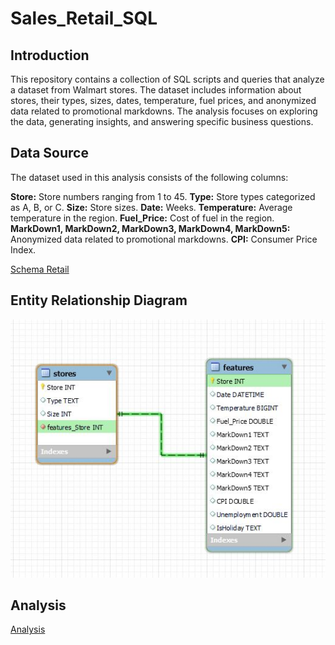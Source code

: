 # Sales_Retail_SQL

## Introduction 
This repository contains a collection of SQL scripts and queries that analyze a dataset from Walmart stores. The dataset includes information about stores, their types, sizes, dates, temperature, fuel prices, and anonymized data related to promotional markdowns. The analysis focuses on exploring the data, generating insights, and answering specific business questions.

## Data Source
The dataset used in this analysis consists of the following columns:

**Store:** Store numbers ranging from 1 to 45.
**Type:** Store types categorized as A, B, or C.
**Size:** Store sizes.
**Date:** Weeks.
**Temperature:** Average temperature in the region.
**Fuel_Price:** Cost of fuel in the region.
**MarkDown1, MarkDown2, MarkDown3, MarkDown4, MarkDown5:** Anonymized data related to promotional markdowns.
**CPI:** Consumer Price Index.

[Schema Retail](https://downloads.mysql.com/docs/world_x-db.zip)

## Entity Relationship Diagram
![alt text](https://github.com/kevinapo92/Sales_Retail_SQL/blob/main/Capture.JPG)

## Analysis
[Analysis](https://github.com/kevinapo92/Sales_Retail_SQL/blob/main/Retail.sql)
